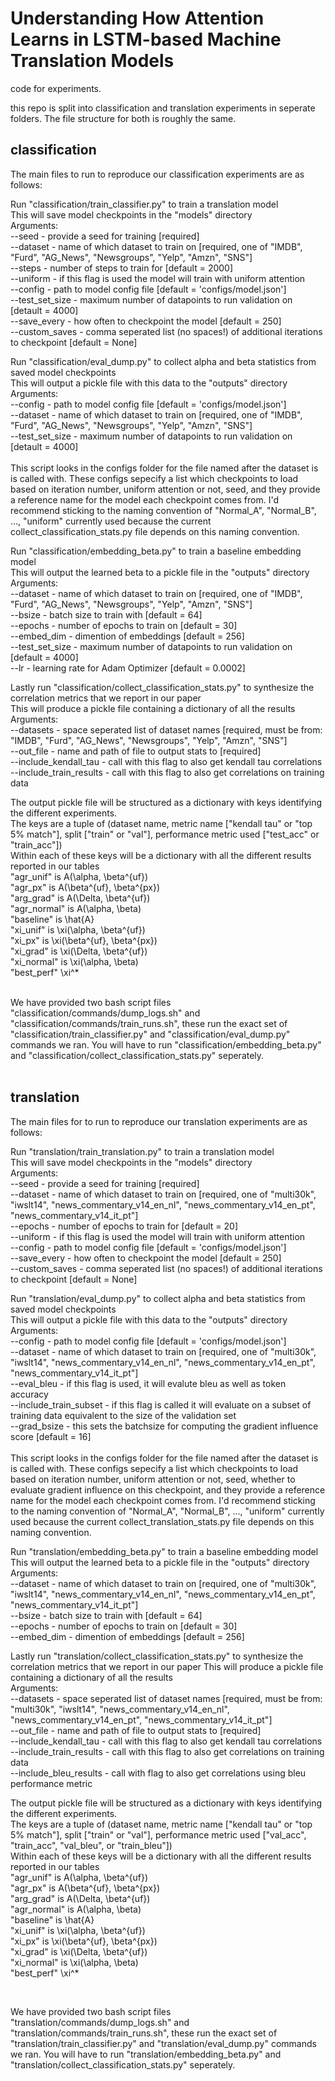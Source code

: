 # Understanding How Attention Learns in LSTM-based Machine Translation Models
code for experiments. <br />

this repo is split into classification and translation experiments in seperate folders. The file structure for both is roughly the same.


## classification
The main files to run to reproduce our classification experiments are as follows: <br />

Run "classification/train_classifier.py" to train a translation model <br />
This will save model checkpoints in the "models" directory <br />
Arguments: <br />
	--seed - provide a seed for training [required] <br />
	--dataset - name of which dataset to train on [required, one of "IMDB", "Furd", "AG_News", "Newsgroups", "Yelp", "Amzn", "SNS"] <br />
	--steps - number of steps to train for [default = 2000] <br />
	--uniform - if this flag is used the model will train with uniform attention <br />
	--config - path to model config file [default = 'configs/model.json'] <br />
	--test_set_size - maximum number of datapoints to run validation on [detault = 4000] <br />
	--save_every - how often to checkpoint the model [default = 250] <br />
	--custom_saves - comma seperated list (no spaces!) of additional iterations to checkpoint [default = None] <br />

Run "classification/eval_dump.py" to collect alpha and beta statistics from saved model checkpoints <br />
This will output a pickle file with this data to the "outputs" directory <br />
Arguments: <br />
	--config - path to model config file [default = 'configs/model.json'] <br />
	--dataset - name of which dataset to train on [required, one of "IMDB", "Furd", "AG_News", "Newsgroups", "Yelp", "Amzn", "SNS"] <br />
	--test_set_size - maximum number of datapoints to run validation on [detault = 4000] <br />
<br />
This script looks in the configs folder for the file named after the dataset is is called with. These configs sepecify a list which checkpoints to load based on iteration number, uniform attention or not, seed, and they provide a reference name for the model each checkpoint comes from. I'd recommend sticking to the naming convention of "Normal_A", "Normal_B", ..., "uniform" currently used because the current collect_classification_stats.py file depends on this naming convention. <br />

Run "classification/embedding_beta.py" to train a baseline embedding model <br />
This will output the learned beta to a pickle file in the "outputs" directory <br />
Arguments: <br />
	--dataset - name of which dataset to train on [required, one of "IMDB", "Furd", "AG_News", "Newsgroups", "Yelp", "Amzn", "SNS"] <br />
	--bsize - batch size to train with [default = 64] <br />
	--epochs - number of epochs to train on [default = 30] <br />
	--embed_dim - dimention of embeddings [default = 256] <br />
	--test_set_size - maximum number of datapoints to run validation on [default = 4000] <br />
	--lr - learning rate for Adam Optimizer [default = 0.0002] <br />

Lastly run "classification/collect_classification_stats.py" to synthesize the correlation metrics that we report in our paper <br />
This will produce a pickle file containing a dictionary of all the results <br />
Arguments: <br />
	--datasets - space seperated list of dataset names [required, must be from: "IMDB", "Furd", "AG_News", "Newsgroups", "Yelp", "Amzn", "SNS"] <br />
	--out_file - name and path of file to output stats to [required] <br />
	--include_kendall_tau - call with this flag to also get kendall tau correlations <br />
	--include_train_results - call with this flag to also get correlations on training data <br />

The output pickle file will be structured as a dictionary with keys identifying the different experiments. <br />
The keys are a tuple of (dataset name, metric name ["kendall tau" or "top 5% match"], split ["train" or "val"], performance metric used ["test_acc" or "train_acc"]) <br />
Within each of these keys will be a dictionary with all the different results reported in our tables <br />
"agr_unif" is A(\alpha, \beta^{uf}) <br />
"agr_px" is A(\beta^{uf}, \beta^{px}) <br />
"arg_grad" is A(\Delta, \beta^{uf}) <br />
"agr_normal" is A(\alpha, \beta) <br />
"baseline" is \hat{A} <br />
"xi_unif" is \xi(\alpha, \beta^{uf}) <br />
"xi_px" is \xi(\beta^{uf}, \beta^{px}) <br />
"xi_grad" is \xi(\Delta, \beta^{uf}) <br />
"xi_normal" is \xi(\alpha, \beta) <br />
"best_perf" \xi^* <br />

<br />
We have provided two bash script files "classification/commands/dump_logs.sh" and "classification/commands/train_runs.sh", these run the exact set of "classification/train_classifier.py" and "classification/eval_dump.py" commands we ran. You will have to run "classification/embedding_beta.py" and "classification/collect_classification_stats.py" seperately. <br />
<br />

## translation
The main files for to run to reproduce our translation experiments are as follows: <br />

Run "translation/train_translation.py" to train a translation model <br />
This will save model checkpoints in the "models" directory <br />
Arguments: <br />
	--seed - provide a seed for training [required] <br />
	--dataset - name of which dataset to train on [required, one of "multi30k", "iwslt14", "news_commentary_v14_en_nl", "news_commentary_v14_en_pt", "news_commentary_v14_it_pt"] <br />
	--epochs - number of epochs to train for [default = 20] <br />
	--uniform - if this flag is used the model will train with uniform attention <br />
	--config - path to model config file [default = 'configs/model.json'] <br />
	--save_every - how often to checkpoint the model [default = 250] <br />
	--custom_saves - comma seperated list (no spaces!) of additional iterations to checkpoint [default = None] <br />

Run "translation/eval_dump.py" to collect alpha and beta statistics from saved model checkpoints <br />
This will output a pickle file with this data to the "outputs" directory <br />
Arguments: <br />
	--config - path to model config file [default = 'configs/model.json'] <br />
	--dataset - name of which dataset to train on [required, one of "multi30k", "iwslt14", "news_commentary_v14_en_nl", "news_commentary_v14_en_pt", "news_commentary_v14_it_pt"] <br />
	--eval_bleu - if this flag is used, it will evalute bleu as well as token accuracy <br />
	--include_train_subset - if this flag is called it will evaluate on a subset of training data equivalent to the size of the validation set <br />
	--grad_bsize - this sets the batchsize for computing the gradient influence score [default = 16] <br />
<br />
This script looks in the configs folder for the file named after the dataset is is called with. These configs sepecify a list which checkpoints to load based on iteration number, uniform attention or not, seed, whether to evaluate gradient influence on this checkpoint, and they provide a reference name for the model each checkpoint comes from. I'd recommend sticking to the naming convention of "Normal_A", "Normal_B", ..., "uniform" currently used because the current collect_translation_stats.py file depends on this naming convention. <br />

Run "translation/embedding_beta.py" to train a baseline embedding model <br />
This will output the learned beta to a pickle file in the "outputs" directory <br />
Arguments: <br />
	--dataset - name of which dataset to train on [required, one of "multi30k", "iwslt14", "news_commentary_v14_en_nl", "news_commentary_v14_en_pt", "news_commentary_v14_it_pt"] <br />
	--bsize - batch size to train with [default = 64] <br />
	--epochs - number of epochs to train on [default = 30] <br />
	--embed_dim - dimention of embeddings [default = 256] <br />

Lastly run "translation/collect_classification_stats.py" to synthesize the correlation metrics that we report in our paper
This will produce a pickle file containing a dictionary of all the results <br />
Arguments: <br />
	--datasets - space seperated list of dataset names [required, must be from: "multi30k", "iwslt14", "news_commentary_v14_en_nl", "news_commentary_v14_en_pt", "news_commentary_v14_it_pt"] <br />
	--out_file - name and path of file to output stats to [required] <br />
	--include_kendall_tau - call with this flag to also get kendall tau correlations <br />
	--include_train_results - call with this flag to also get correlations on training data <br />
	--include_bleu_results - call with flag to also get correlations using bleu performance metric <br />

The output pickle file will be structured as a dictionary with keys identifying the different experiments. <br />
The keys are a tuple of (dataset name, metric name ["kendall tau" or "top 5% match"], split ["train" or "val"], performance metric used ["val_acc", "train_acc", "val_bleu", or "train_bleu"]) <br />
Within each of these keys will be a dictionary with all the different results reported in our tables <br />
"agr_unif" is A(\alpha, \beta^{uf}) <br />
"agr_px" is A(\beta^{uf}, \beta^{px}) <br />
"arg_grad" is A(\Delta, \beta^{uf}) <br />
"agr_normal" is A(\alpha, \beta) <br />
"baseline" is \hat{A} <br />
"xi_unif" is \xi(\alpha, \beta^{uf}) <br />
"xi_px" is \xi(\beta^{uf}, \beta^{px}) <br />
"xi_grad" is \xi(\Delta, \beta^{uf}) <br />
"xi_normal" is \xi(\alpha, \beta) <br />
"best_perf" \xi^* <br />

<br />

We have provided two bash script files "translation/commands/dump_logs.sh" and "translation/commands/train_runs.sh", these run the exact set of "translation/train_classifier.py" and "translation/eval_dump.py" commands we ran. You will have to run "translation/embedding_beta.py" and "translation/collect_classification_stats.py" seperately.




